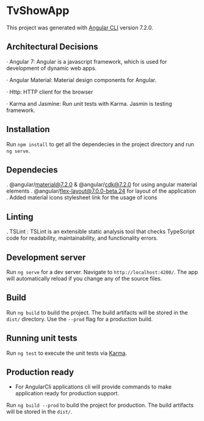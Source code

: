 # TvShowApp

This project was generated with [Angular CLI](https://github.com/angular/angular-cli) version 7.2.0.

## Architectural Decisions

· Angular 7: Angular is a javascript framework, which is used for development of dynamic web apps.

· Angular Material: Material design components for Angular.

· Http: HTTP client for the browser

· Karma and Jasmine: Run unit tests with Karma. Jasmin is testing framework.

## Installation

Run `npm install` to get all the dependecies in the project directory and run `ng serve`.

## Dependecies

. @angular/material@7.2.0 & @angular/cdk@7.2.0 for using angular material elements
. @angular/flex-layout@7.0.0-beta.24 for layout of the application
. Added material icons stylesheet link for the usage of icons

## Linting

. TSLint : TSLint is an extensible static analysis tool that checks TypeScript code for readability, maintainability, and functionality errors.

## Development server

Run `ng serve` for a dev server. Navigate to `http://localhost:4200/`. The app will automatically reload if you change any of the source files.


## Build

Run `ng build` to build the project. The build artifacts will be stored in the `dist/` directory. Use the `--prod` flag for a production build.

## Running unit tests

Run `ng test` to execute the unit tests via [Karma](https://karma-runner.github.io).


## Production ready

* For AngularCli applications cli will provide commands to make application ready for production support.

Run `ng build --prod` to build the project for production. The build artifacts will be stored in the `dist/`.



